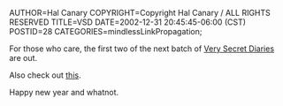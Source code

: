 AUTHOR=Hal Canary
COPYRIGHT=Copyright Hal Canary / ALL RIGHTS RESERVED
TITLE=VSD
DATE=2002-12-31 20:45:45-06:00 (CST)
POSTID=28
CATEGORIES=mindlessLinkPropagation;

For those who care, the first two of the next batch of [Very Secret Diaries](http://www.livejournal.com/users/cassieclaire/) are out.

Also check out [this](http://www.livejournal.com/talkread.bml?journal=lemonlye&itemid=19097).

Happy new year and whatnot.
